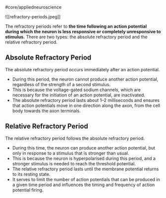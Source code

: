 #core/appliedneuroscience

![[refractory-periods.jpeg]]

The refractory periods refer to **the time following an action potential during which the neuron is less responsive or completely unresponsive to stimulus.** There are two types: the absolute refractory period and the relative refractory period.

## Absolute Refractory Period

The absolute refractory period occurs immediately after an action potential.

- During this period, the neuron cannot produce another action potential, regardless of the strength of a second stimulus.
- This is because the voltage-gated sodium channels, which are necessary for the initiation of an action potential, are inactivated.
- The absolute refractory period lasts about 1–2 milliseconds and ensures that action potentials move in one direction along the axon, from the cell body towards the axon terminals.

## Relative Refractory Period

The relative refractory period follows the absolute refractory period.

- During this time, the neuron can produce another action potential, but only in response to a stimulus that is stronger than usual.
- This is because the neuron is hyperpolarised during this period, and a stronger stimulus is needed to reach the threshold potential.
- The relative refractory period lasts until the membrane potential returns to its resting state.
- It serves to limit the number of action potentials that can be produced in a given time period and influences the timing and frequency of action potential firing.
